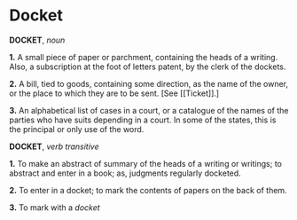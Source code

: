 # Docket

**DOCKET**, _noun_

**1.** A small piece of paper or parchment, containing the heads of a writing. Also, a subscription at the foot of letters patent, by the clerk of the dockets.

**2.** A bill, tied to goods, containing some direction, as the name of the owner, or the place to which they are to be sent. \[See [[Ticket]].\]

**3.** An alphabetical list of cases in a court, or a catalogue of the names of the parties who have suits depending in a court. In some of the states, this is the principal or only use of the word.

**DOCKET**, _verb transitive_

**1.** To make an abstract of summary of the heads of a writing or writings; to abstract and enter in a book; as, judgments regularly docketed.

**2.** To enter in a docket; to mark the contents of papers on the back of them.

**3.** To mark with a _docket_
